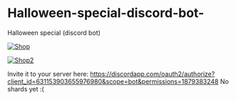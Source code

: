 # Halloween-special-discord-bot-
Halloween special (discord bot)


<img>[![Shop](https://wad0.000webhostapp.com/images/Halloween%20bot/Skjermbilde.PNG)](https://wad0.000webhostapp.com/images/Halloween%20bot/Skjermbilde.PNG)

<img>[![Shop2](https://wad0.000webhostapp.com/images/Halloween%20bot/image.png)](https://wad0.000webhostapp.com/images/Halloween%20bot/image.png)

Invite it to your server here: 
https://discordapp.com/oauth2/authorize?client_id=631153903655976980&scope=bot&permissions=1879383248
No shards yet :(



